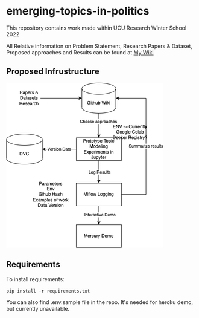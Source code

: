 # emerging-topics-in-politics
This repository contains work made within UCU Research Winter School 2022

All Relative information on Problem Statement, Research Papers & Dataset, Proposed approaches and Results can be found at [My Wiki](../../wiki)

## Proposed Infrustructure
![alt text](https://github.com/wildOsprey/emerging-topics-in-politics/blob/main/images/infrastructure/proposed_infrustructure.png)


## Requirements

To install requirements:

```setup
pip install -r requirements.txt
```

You can also find .env.sample file in the repo. It's needed for heroku demo, but currently unavailable.
